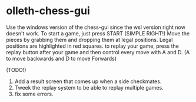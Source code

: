 # olleth-chess-gui
Use the windows version of the chess-gui since the wsl version right now doesn't work.
To start a game, just press START (SIMPLE RIGHT!)
Move the pieces by grabbing them and dropping them at legal positions. Legal positions are highlighted in red squares.
to replay your game, press the replay button after your game and then control every move with A and D. (A to move backwards and D to move Forwards)

(TODO!)
1. Add a result screen that comes up when a side checkmates.
2. Tweek the replay system to be able to replay multiple games.
3. fix some errors.
